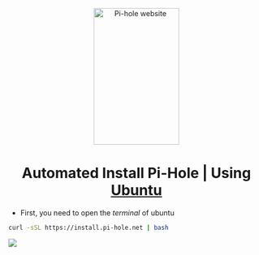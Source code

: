 <p align="center">
  <picture>
    <source media="(prefers-color-scheme: dark)" srcset="https://pi-hole.github.io/graphics/Vortex/Vortex_Vertical_wordmark_darkmode.png">
    <source media="(prefers-color-scheme: light)" srcset="https://pi-hole.github.io/graphics/Vortex/Vortex_Vertical_wordmark_lightmode.png">
    <img src="https://pi-hole.github.io/graphics/Vortex/Vortex_Vertical_wordmark_lightmode.png" width="168" height="270" alt="Pi-hole website">
  </picture>
</p>

# <center>Automated Install Pi-Hole | Using [Ubuntu](https://ubuntu.com/download)</center>


- First, you need to open the *terminal* of ubuntu
```bash
curl -sSL https://install.pi-hole.net | bash
```
<img src="./IMG/Install-pihole.png"/>